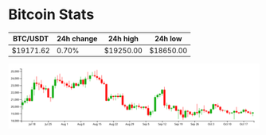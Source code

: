 # Bitcoin Stats

BTC/USDT|24h change|24h high|24h low|
|---|---|---|---|
|$19171.62|0.70%|$19250.00|$18650.00|

<img src="./chart.svg">
